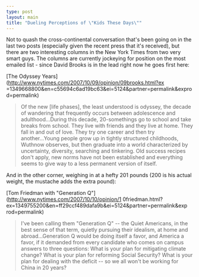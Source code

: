 ```yaml
---
type: post
layout: main
title: "Dueling Perceptions of \"Kids These Days\""
---
```

Not to quash the cross-continental conversation that's been going on in the
last two posts (especially given the recent press that it's received), but
there are two interesting columns in the New York Times from two very smart
guys. The columns are currently jockeying for position on the most emailed
list - since David Brooks is in the lead right now he goes first here:

  
[The Odyssey Years](http://www.nytimes.com/2007/10/09/opinion/09brooks.html?ex
=1349668800&en=c55694c6ad19bc63&ei=5124&partner=permalink&exprod=permalink)

> Of the new [life phases], the least understood is odyssey, the decade of
wandering that frequently occurs between adolescence and adulthood...During
this decade, 20-somethings go to school and take breaks from school. They live
with friends and they live at home. They fall in and out of love. They try one
career and then try another...Young people grow up in tightly structured
childhoods, Wuthnow observes, but then graduate into a world characterized by
uncertainty, diversity, searching and tinkering. Old success recipes don't
apply, new norms have not been established and everything seems to give way to
a less permanent version of itself.

  
And in the other corner, weighing in at a hefty 201 pounds (200 is his actual
weight, the mustache adds the extra pound):

  
[Tom Friedman with "Generation Q"](http://www.nytimes.com/2007/10/10/opinion/1
0friedman.html?ex=1349755200&en=ff29ccf489dafa9b&ei=5124&partner=permalink&exp
rod=permalink)

> I've been calling them "Generation Q" -- the Quiet Americans, in the best
sense of that term, quietly pursuing their idealism, at home and
abroad...Generation Q would be doing itself a favor, and America a favor, if
it demanded from every candidate who comes on campus answers to three
questions: What is your plan for mitigating climate change? What is your plan
for reforming Social Security? What is your plan for dealing with the deficit
-- so we all won't be working for China in 20 years?

